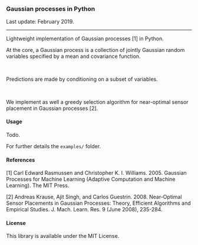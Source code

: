 ### Gaussian processes in Python

Last update: February 2019.

---

Lightweight implementation of Gaussian processes [1] in Python.

At the core, a Gaussian process is a collection of jointly Gaussian random variables specified by a mean and covariance function.

<p align="center"><img src="https://rawgit.com/in	git@github.com:tonyduan/gaussian-processes/master/svgs/94c0b8af2d1d5c2f050c9d22036a4eca.svg?invert_in_darkmode" align=middle width=275.93443844999996pt height=17.031940199999998pt/></p>

Predictions are made by conditioning on a subset of variables.

<p align="center"><img src="https://rawgit.com/in	git@github.com:tonyduan/gaussian-processes/master/svgs/77b67b39f8b8d7daa8104d6075a5c7d3.svg?invert_in_darkmode" align=middle width=53.7272703pt height=16.438356pt/></p>

We implement as well a greedy selection algorithm for near-optimal sensor placement in Gaussian processes [2]. 

#### Usage

Todo.

For further details the `examples/` folder.

#### References

[1] Carl Edward Rasmussen and Christopher K. I. Williams. 2005. Gaussian Processes for Machine Learning (Adaptive Computation and Machine Learning). The MIT Press.

[2] Andreas Krause, Ajit Singh, and Carlos Guestrin. 2008. Near-Optimal Sensor Placements in Gaussian Processes: Theory, Efficient Algorithms and Empirical Studies. J. Mach. Learn. Res. 9 (June 2008), 235-284.

#### License

This library is available under the MIT License.
